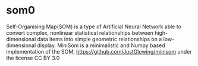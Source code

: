 # som0
Self-Organising Map(SOM) is a type of Artificial Neural Network able to convert complex, nonlinear statistical relationships between high-dimensional data items into simple geometric relationships on a low-dimensional display.
MiniSom is a minimalistic and Numpy based implementation of the SOM, https://github.com/JustGlowing/minisom under the license CC BY 3.0
